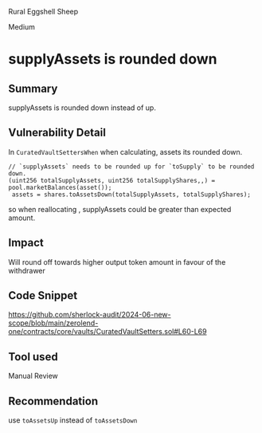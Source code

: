 Rural Eggshell Sheep

Medium

# supplyAssets is rounded down

## Summary
supplyAssets is rounded down instead of up.
## Vulnerability Detail
In `CuratedVaultSettersWhen` when calculating, assets its rounded down.

```solidity
// `supplyAssets` needs to be rounded up for `toSupply` to be rounded down.
(uint256 totalSupplyAssets, uint256 totalSupplyShares,,) = pool.marketBalances(asset());
 assets = shares.toAssetsDown(totalSupplyAssets, totalSupplyShares);
```
so when reallocating , supplyAssets could be greater than expected amount. 
## Impact
Will round off towards higher output token amount in favour of the withdrawer
## Code Snippet
https://github.com/sherlock-audit/2024-06-new-scope/blob/main/zerolend-one/contracts/core/vaults/CuratedVaultSetters.sol#L60-L69
## Tool used

Manual Review

## Recommendation
use ``toAssetsUp`` instead of ``toAssetsDown``